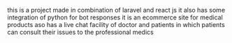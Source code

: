 this is a project made in combination of laravel and react js it also has some integration of python for bot responses it is an ecommerce site for medical products aso has a live chat facility of doctor and patients in which patients can consult their issues to the professional medics 
